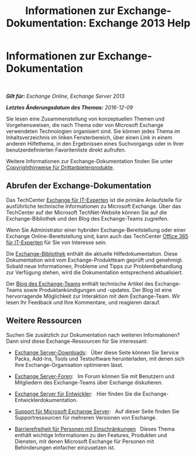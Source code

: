 ﻿---
title: 'Informationen zur Exchange-Dokumentation: Exchange 2013 Help'
TOCTitle: Informationen zur Exchange-Dokumentation
ms:assetid: cbc07e0d-2884-4e5d-8065-39b7f6299b9b
ms:mtpsurl: https://technet.microsoft.com/de-de/library/Dd351146(v=EXCHG.150)
ms:contentKeyID: 50474849
ms.date: 04/24/2018
mtps_version: v=EXCHG.150
ms.translationtype: HT
---

# Informationen zur Exchange-Dokumentation

 

_**Gilt für:** Exchange Online, Exchange Server 2013_

_**Letztes Änderungsdatum des Themas:** 2016-12-09_

Sie lesen eine Zusammenstellung von konzeptuellen Themen und Vorgehensweisen, die nach Thema oder von Microsoft Exchange verwendeten Technologien organisiert sind. Sie können jedes Thema im Inhaltsverzeichnis im linken Fensterbereich, über einen Link in einem anderen Hilfethema, in den Ergebnissen eines Suchvorgangs oder in Ihrer benutzerdefinierten Favoritenliste direkt aufrufen.

Weitere Informationen zur Exchange-Dokumentation finden Sie unter [Copyrighthinweise für Drittanbieterprodukte](https://technet.microsoft.com/de-de/library/Dd351146(v=EXCHG.150)/third-party-copyright-notices).

## Abrufen der Exchange-Dokumentation

Das TechCenter [Exchange für IT-Experten](https://go.microsoft.com/fwlink/p/?linkid=34165) ist die primäre Anlaufstelle für ausführliche technische Informationen zu Microsoft Exchange. Über das TechCenter auf der Microsoft TechNet-Website können Sie auf die Exchange-Bibliothek und den Blog des Exchange-Teams zugreifen.

Wenn Sie Administrator einer hybriden Exchange-Bereitstellung oder einer Exchange Online-Bereitstellung sind, kann auch das TechCenter [Office 365 für IT-Experten](https://go.microsoft.com/fwlink/p/?linkid=282341) für Sie von Interesse sein.

Die [Exchange-Bibliothek](https://go.microsoft.com/fwlink/p/?linkid=82055) enthält die aktuelle Hilfedokumentation. Diese Dokumentation wird vom Exchange-Produktteam geprüft und genehmigt. Sobald neue Informationen, Probleme und Tipps zur Problembehandlung zur Verfügung stehen, wird die Dokumentation entsprechend aktualisiert.

Der [Blog des Exchange-Teams](https://go.microsoft.com/fwlink/p/?linkid=178595) enthält technische Artikel des Exchange-Teams sowie Produktankündigungen und -updates. Der Blog ist eine hervorragende Möglichkeit zur Interaktion mit dem Exchange-Team. Wir lesen Ihr Feedback und Ihre Kommentare, und reagieren darauf.

## Weitere Ressourcen

Suchen Sie zusätzlich zur Dokumentation nach weiteren Informationen? Dann sind diese Exchange-Ressourcen für Sie interessant:

  - [Exchange Server-Downloads](https://go.microsoft.com/fwlink/p/?linkid=179447):   Über diese Seite können Sie Service Packs, Add-Ins, Tools und Testsoftware herunterladen, mit denen sich Ihre Exchange-Organisation optimieren lässt.

  - [Exchange Server-Foren](https://go.microsoft.com/fwlink/p/?linkid=60612):   Im Forum können Sie mit Benutzern und Mitgliedern des Exchange-Teams über Exchange diskutieren.

  - [Exchange Server für Entwickler](https://go.microsoft.com/fwlink/p/?linkid=24705):   Hier finden Sie die Exchange-Entwicklerdokumentation.

  - [Support für Microsoft Exchange Server](https://go.microsoft.com/fwlink/p/?linkid=283967):   Auf dieser Seite finden Sie Supportressourcen für mehreren Versionen von Exchange.

  - [Barrierefreiheit für Personen mit Einschränkungen](accessibility-for-people-with-disabilities-exchange-2013-help.md)   Dieses Thema enthält wichtige Informationen zu den Features, Produkten und Diensten, mit denen Microsoft Exchange für Personen mit Behinderungen einfacher einzusetzen ist.

